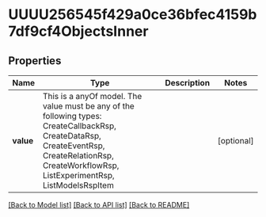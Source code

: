 # UUUU256545f429a0ce36bfec4159b7df9cf4ObjectsInner



## Properties
Name | Type | Description | Notes
------------ | ------------- | ------------- | -------------
**value** | This is a anyOf model. The value must be any of the following types: CreateCallbackRsp, CreateDataRsp, CreateEventRsp, CreateRelationRsp, CreateWorkflowRsp, ListExperimentRsp, ListModelsRspItem |  | [optional] 




[[Back to Model list]](../README.md#models) [[Back to API list]](../README.md#api-endpoints) [[Back to README]](../README.md)


